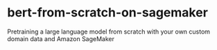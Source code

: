 # bert-from-scratch-on-sagemaker
Pretraining a large language model from scratch with your own custom domain data and Amazon SageMaker
